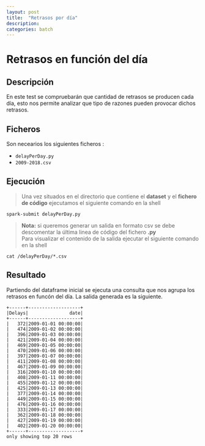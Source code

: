 ```yaml
---
layout: post
title:  "Retrasos por día"
description:
categories: batch
---
```


# Retrasos en función del día

## Descripción
En este test se compruebarán que cantidad de retrasos se producen cada día, esto nos permite analizar que tipo de razones pueden provocar dichos retrasos.

## Ficheros
Son necearios los siguientes ficheros :


* `delayPerDay.py`
* `2009-2018.csv`

## Ejecución
>Una vez situados en el directorio que contiene el **dataset** y el **fichero de código** ejecutamos el siguiente comando en la shell

    spark-submit delayPerDay.py

>**Nota:** si queremos generar un salida en formato csv se debe descomentar la última linea de código del fichero **.py**  
Para visualizar el contenido de la salida ejecutar el siguiente comando en la shell

    cat /delayPerDay/*.csv

## Resultado

Partiendo del dataframe inicial se ejecuta una consulta que nos agrupa los retrasos en funcón del día. La salida generada es la siguiente.

    +------+-------------------+
    |Delays|               date|
    +------+-------------------+
    |   372|2009-01-01 00:00:00|
    |   474|2009-01-02 00:00:00|
    |   396|2009-01-03 00:00:00|
    |   421|2009-01-04 00:00:00|
    |   469|2009-01-05 00:00:00|
    |   470|2009-01-06 00:00:00|
    |   397|2009-01-07 00:00:00|
    |   411|2009-01-08 00:00:00|
    |   467|2009-01-09 00:00:00|
    |   316|2009-01-10 00:00:00|
    |   408|2009-01-11 00:00:00|
    |   455|2009-01-12 00:00:00|
    |   425|2009-01-13 00:00:00|
    |   377|2009-01-14 00:00:00|
    |   449|2009-01-15 00:00:00|
    |   476|2009-01-16 00:00:00|
    |   333|2009-01-17 00:00:00|
    |   362|2009-01-18 00:00:00|
    |   427|2009-01-19 00:00:00|
    |   402|2009-01-20 00:00:00|
    +------+-------------------+
    only showing top 20 rows


